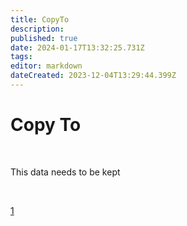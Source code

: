 ```yaml
---
title: CopyTo
description: 
published: true
date: 2024-01-17T13:32:25.731Z
tags: 
editor: markdown
dateCreated: 2023-12-04T13:29:44.399Z
---
```


 <h1>Copy To</h1> <br> <p>This data needs to be kept</p> <br>  
 
 [1](./CopyTo/1)